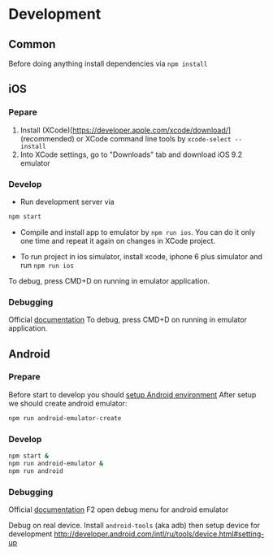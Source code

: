 
# Development

## Common

Before doing anything install dependencies via `npm install`

## iOS

### Pepare

1. Install (XCode)[https://developer.apple.com/xcode/download/] (recommended) or XCode command line tools by `xcode-select --install`
2. Into XCode settings, go to "Downloads" tab and download iOS 9.2 emulator

### Develop

* Run development server via 
```sh
npm start
```

* Compile and install app to emulator by `npm run ios`. You can do it only one time and repeat it again on changes in XCode project.

* To run project in ios simulator, install xcode, iphone 6 plus simulator and run `npm run ios`

To debug, press CMD+D on running in emulator application.

### Debugging

Official [documentation](https://facebook.github.io/react-native/docs/debugging.html)
To debug, press CMD+D on running in emulator application.

## Android

### Prepare

Before start to develop you should [setup Android environment](https://facebook.github.io/react-native/docs/android-setup.html)
After setup we should create android emulator:

```sh
npm run android-emulator-create
```


### Develop

```sh
npm start &
npm run android-emulator &
npm run android
```

### Debugging

Official [documentation](https://facebook.github.io/react-native/docs/debugging.html)
F2 open debug menu for android emulator

Debug on real device. Install `android-tools` (aka adb) then setup device for development http://developer.android.com/intl/ru/tools/device.html#setting-up
